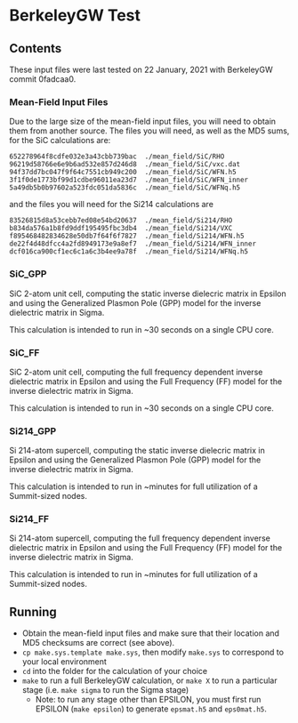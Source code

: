# BerkeleyGW Test

## Contents

These input files were last tested on 22 January, 2021 with BerkeleyGW commit
0fadcaa0.

### Mean-Field Input Files

Due to the large size of the mean-field input files, you will need to obtain
them from another source.  The files you will need, as well as the MD5 sums,
for the SiC calculations are:
```
652278964f8cdfe032e3a43cbb739bac  ./mean_field/SiC/RHO
96219d58766e6e9b6ad532e857d246d8  ./mean_field/SiC/vxc.dat
94f37dd7bc047f9f64c7551cb949c200  ./mean_field/SiC/WFN.h5
3f1f0de1773bf99d1cdbe96011ea23d7  ./mean_field/SiC/WFN_inner
5a49db5b0b97602a523fdc051da5836c  ./mean_field/SiC/WFNq.h5
```
and the files you will need for the Si214 calculations are
```
83526815d8a53cebb7ed08e54bd20637  ./mean_field/Si214/RHO
b834da576a1b8fd9ddf195495fbc3db4  ./mean_field/Si214/VXC
f895468482834628e50db7f64f6f7827  ./mean_field/Si214/WFN.h5
de22f4d48dfcc4a2fd8949173e9a8ef7  ./mean_field/Si214/WFN_inner
dcf016ca900cf1ec6c1a6c3b4ee9a78f  ./mean_field/Si214/WFNq.h5
```

### SiC\_GPP

SiC 2-atom unit cell, computing the static inverse dielecric matrix in Epsilon
and using the Generalized Plasmon Pole (GPP) model for the inverse dielectric
matrix in Sigma.

This calculation is intended to run in ~30 seconds on a single CPU core.

### SiC\_FF

SiC 2-atom unit cell, computing the full frequency dependent inverse dielectric
matrix in Epsilon and using the Full Frequency (FF) model for the inverse
dielectric matrix in Sigma.

This calculation is intended to run in ~30 seconds on a single CPU core.

### Si214\_GPP

Si 214-atom supercell, computing the static inverse dielecric matrix in Epsilon
and using the Generalized Plasmon Pole (GPP) model for the inverse dielectric
matrix in Sigma.

This calculation is intended to run in ~minutes for full utilization of a
Summit-sized nodes.

### Si214\_FF

Si 214-atom supercell, computing the full frequency dependent inverse dielectric
matrix in Epsilon and using the Full Frequency (FF) model for the inverse
dielectric matrix in Sigma.

This calculation is intended to run in ~minutes for full utilization of a
Summit-sized nodes.

## Running

* Obtain the mean-field input files and make sure that their location and MD5
  checksums are correct (see above).
* `cp make.sys.template make.sys`, then modify `make.sys` to correspond to your
  local environment
* `cd` into the folder for the calculation of your choice
* `make` to run a full BerkeleyGW calculation, or `make X` to run a particular
  stage (i.e. `make sigma` to run the Sigma stage)
    * Note: to run any stage other than EPSILON, you must first run EPSILON
      (`make epsilon`) to generate `epsmat.h5` and `eps0mat.h5`.
